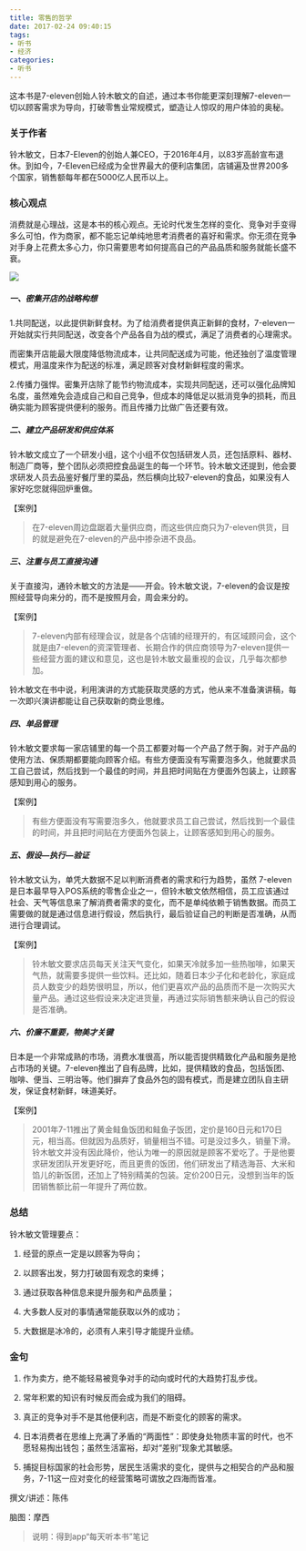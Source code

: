 ```yaml
---
title: 零售的哲学
date: 2017-02-24 09:40:15
tags:
- 听书
- 经济
categories:
- 听书
---
```


这本书是7-eleven创始人铃木敏文的自述，通过本书你能更深刻理解7-eleven一切以顾客需求为导向，打破零售业常规模式，塑造让人惊叹的用户体验的奥秘。

<!-- more -->

### 关于作者

铃木敏文，日本7-Eleven的创始人兼CEO，于2016年4月，以83岁高龄宣布退休。到如今，7-Eleven已经成为全世界最大的便利店集团，店铺遍及世界200多个国家，销售额每年都在5000亿人民币以上。

### 核心观点

消费就是心理战，这是本书的核心观点。无论时代发生怎样的变化、竞争对手变得多么可怕，作为商家，都不能忘记单纯地思考消费者的喜好和需求。你无须在竞争对手身上花费太多心力，你只需要思考如何提高自己的产品品质和服务就能长盛不衰。

![](/images/零售的哲学.png)

##### 一、密集开店的战略构想

1.共同配送，以此提供新鲜食材。为了给消费者提供真正新鲜的食材，7-eleven一开始就实行共同配送，改变各个产品各自为战的模式，满足了消费者的心理需求。

而密集开店能最大限度降低物流成本，让共同配送成为可能，他还独创了温度管理模式，用温度来作为配送的标准，满足顾客对食材新鲜程度的需求。

2.传播力强悍。密集开店除了能节约物流成本，实现共同配送，还可以强化品牌知名度，虽然难免会造成自己和自己竞争，但成本的降低足以抵消竞争的损耗，而且确实能为顾客提供便利的服务。而且传播力比做广告还要有效。

##### 二、建立产品研发和供应体系

铃木敏文成立了一个研发小组，这个小组不仅包括研发人员，还包括原料、器材、制造厂商等，整个团队必须把控食品诞生的每一个环节。铃木敏文还提到，他会要求研发人员去品鉴好餐厅里的菜品，然后横向比较7-eleven的食品，如果没有人家好吃您就得回炉重做。

【案例】

>在7-eleven周边盘踞着大量供应商，而这些供应商只为7-eleven供货，目的就是避免在7-eleven的产品中掺杂进不良品。

##### 三、注重与员工直接沟通

关于直接沟，通铃木敏文的方法是——开会。铃木敏文说，7-eleven的会议是按照经营导向来分的，而不是按照月会，周会来分的。

【案例】

>7-eleven内部有经理会议，就是各个店铺的经理开的，有区域顾问会，这个就是由7-eleven的资深管理者、长期合作的供应商领导为7-eleven提供一些经营方面的建议和意见，这也是铃木敏文最重视的会议，几乎每次都参加。

铃木敏文在书中说，利用演讲的方式能获取灵感的方式，他从来不准备演讲稿，每一次即兴演讲都能让自己获取新的商业思维。

##### 四、单品管理

铃木敏文要求每一家店铺里的每一个员工都要对每一个产品了然于胸，对于产品的使用方法、保质期都要能向顾客介绍。有些方便面没有写需要泡多久，他就要求员工自己尝试，然后找到一个最佳的时间，并且把时间贴在方便面外包装上，让顾客感知到用心的服务。

【案例】

>有些方便面没有写需要泡多久，他就要求员工自己尝试，然后找到一个最佳的时间，并且把时间贴在方便面外包装上，让顾客感知到用心的服务。

##### 五、假设—执行—验证

铃木敏文认为，单凭大数据不足以判断消费者的需求和行为趋势，虽然 7-eleven是日本最早导入POS系统的零售企业之一，但铃木敏文依然相信，员工应该通过社会、天气等信息来了解消费者需求的变化，而不是单纯依赖于销售数据。而员工需要做的就是通过信息进行假设，然后执行，最后验证自己的判断是否准确，从而进行合理调试。

【案例】

>铃木敏文要求店员每天关注天气变化，如果天冷就多加一些热咖啡，如果天气热，就需要多提供一些饮料。还比如，随着日本少子化和老龄化，家庭成员人数变少的趋势很明显，所以，他们更喜欢产品的品质而不是一次购买大量产品。通过这些假设来决定进货量，再通过实际销售额来确认自己的假设是否准确。

##### 六、价廉不重要，物美才关键

日本是一个非常成熟的市场，消费水准很高，所以能否提供精致化产品和服务是抢占市场的关键。7-eleven推出了自有品牌，比如，提供精致的食品，包括饭团、咖啡、便当、三明治等。他们摒弃了食品外包的固有模式，而是建立团队自主研发，保证食材新鲜，味道美好。

【案例】

>2001年7-11推出了黄金鲑鱼饭团和鲑鱼子饭团，定价是160日元和170日元，相当高。但就因为品质好，销量相当不错。可是没过多久，销量下滑。铃木敏文并没有因此降价，他认为唯一的原因就是顾客不爱吃了。于是他要求研发团队开发更好吃，而且更贵的饭团，他们研发出了精选海苔、大米和馅儿的新饭团，还加上了特别精美的包装。定价200日元，没想到当年的饭团销售额比前一年提升了两位数。

### 总结

铃木敏文管理要点：

1. 经营的原点一定是以顾客为导向；

2. 以顾客出发，努力打破固有观念的束缚；

3. 通过获取各种信息来提升服务和产品质量；

4. 大多数人反对的事情通常能获取以外的成功；

5. 大数据是冰冷的，必须有人来引导才能提升业绩。

### 金句

1. 作为卖方，绝不能轻易被竞争对手的动向或时代的大趋势打乱步伐。

2. 常年积累的知识有时候反而会成为我们的阻碍。

3. 真正的竞争对手不是其他便利店，而是不断变化的顾客的需求。

4. 日本消费者在思维上充满了矛盾的“两面性”：即使身处物质丰富的时代，也不愿轻易掏出钱包；虽然生活富裕，却对“差别”现象尤其敏感。

5. 捕捉目标国家的社会形势，居民生活需求的变化，提供与之相契合的产品和服务，7-11这一应对变化的经营策略可谓放之四海而皆准。

撰文/讲述：陈伟

脑图：摩西

> 说明：得到app“每天听本书”笔记